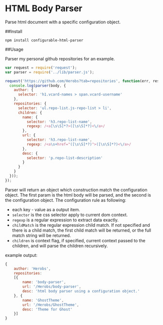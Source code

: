 HTML Body Parser
================

Parse html document with a specific configuration object.

##Install

    npm install configurable-html-parser

##Usage

Parser my personal github repositories for an example.

```js
var request = require('request');
var parser = require('../lib/parser.js');

request('https://github.com/Herobs?tab=repositories', function(err, res, body) {
  console.log(parser(body, {
    author: {
      selector: 'h1.vcard-names > span.vcard-username'
    },
    repositories: {
      selector: 'ul.repo-list.js-repo-list > li',
      children: {
        name: {
          selector: 'h3.repo-list-name',
          regexp: /<a[\s\S]*?>([\s\S]*?)<\/a>/
        },
        url: {
          selector: 'h3.repo-list-name',
          regexp: /<a\s+href="([\s\S]*?)">([\s\S]*?)<\/a>/
        },
        desc: {
          selector: 'p.repo-list-description'
        }
      }
    }
  }));
});
```

Parser will return an object which construction match the configuration object. The first param is the html body will be parsed, and the second is the configuration object. The configuration rule as following:
- each key - value as a output item.
- `selector` is the css selector apply to current dom context.
- `regexp` is a regular expression to extract data exactly.
-  `childMatch` is the regular expression child match. If not specified and there is a child match, the first child match will be returned, or the full match string will be returned.
-  `children` is context flag, if specified, current context passed to the children, and will parse the children recursively.

example output:
```js
{
    author: 'Herobs',
    repositories:
    [{
        name: 'body-parser',
        url: '/Herobs/body-parser',
        desc: 'html body parser using a configuration object.'
    }, {
        name: 'GhostTheme',
        url: '/Herobs/GhostTheme',
        desc: 'Theme for Ghost'
    }]
}
```
